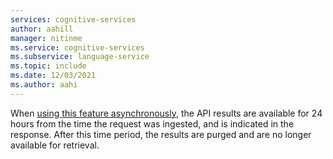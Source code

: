 ```yaml
---
services: cognitive-services
author: aahill
manager: nitinme
ms.service: cognitive-services
ms.subservice: language-service
ms.topic: include
ms.date: 12/03/2021
ms.author: aahi
---
```


When [using this feature asynchronously](../concepts/use-asynchronously.md), the API results are available for 24 hours from the time the request was ingested, and is indicated in the response. After this time period, the results are purged and are no longer available for retrieval.
